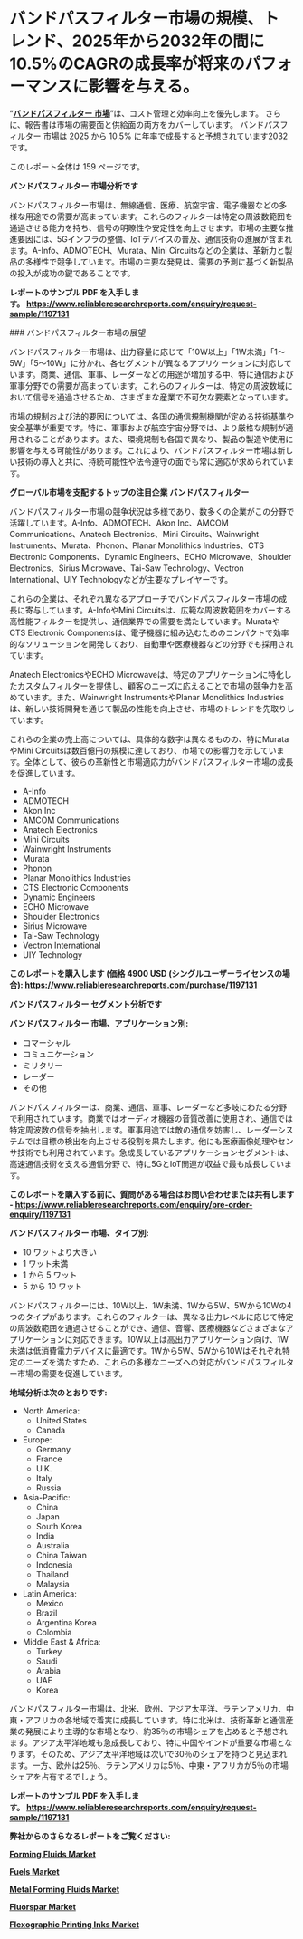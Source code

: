 <p><h1>バンドパスフィルター市場の規模、トレンド、2025年から2032年の間に10.5%のCAGRの成長率が将来のパフォーマンスに影響を与える。</h1></p><p>&ldquo;<strong><a href="https://www.reliableresearchreports.com/band-pass-filters-r1197131?utm_campaign=107&utm_medium=9&utm_source=Github&utm_content=ia&utm_term=01022025&utm_id=band-pass-filters">バンドパスフィルター 市場</a></strong>&rdquo;は、コスト管理と効率向上を優先します。 さらに、報告書は市場の需要面と供給面の両方をカバーしています。 バンドパスフィルター 市場は 2025 から 10.5% に年率で成長すると予想されています2032 です。</p>
<p>このレポート全体は 159 ページです。</p>
<p><strong>バンドパスフィルター 市場分析です</strong></p>
<p><p>バンドパスフィルター市場は、無線通信、医療、航空宇宙、電子機器などの多様な用途での需要が高まっています。これらのフィルターは特定の周波数範囲を通過させる能力を持ち、信号の明瞭性や安定性を向上させます。市場の主要な推進要因には、5Gインフラの整備、IoTデバイスの普及、通信技術の進展が含まれます。A-Info、ADMOTECH、Murata、Mini Circuitsなどの企業は、革新力と製品の多様性で競争しています。市場の主要な発見は、需要の予測に基づく新製品の投入が成功の鍵であることです。</p></p>
<p><strong>レポートのサンプル PDF を入手します。&nbsp;<a href="https://www.reliableresearchreports.com/enquiry/request-sample/1197131?utm_campaign=107&utm_medium=9&utm_source=Github&utm_content=ia&utm_term=01022025&utm_id=band-pass-filters">https://www.reliableresearchreports.com/enquiry/request-sample/1197131</a></strong></p>
<p><p>### バンドパスフィルター市場の展望</p><p>バンドパスフィルター市場は、出力容量に応じて「10W以上」「1W未満」「1〜5W」「5〜10W」に分かれ、各セグメントが異なるアプリケーションに対応しています。商業、通信、軍事、レーダーなどの用途が増加する中、特に通信および軍事分野での需要が高まっています。これらのフィルターは、特定の周波数域において信号を通過させるため、さまざまな産業で不可欠な要素となっています。</p><p>市場の規制および法的要因については、各国の通信規制機関が定める技術基準や安全基準が重要です。特に、軍事および航空宇宙分野では、より厳格な規制が適用されることがあります。また、環境規制も各国で異なり、製品の製造や使用に影響を与える可能性があります。これにより、バンドパスフィルター市場は新しい技術の導入と共に、持続可能性や法令遵守の面でも常に適応が求められています。</p></p>
<p><strong>グローバル市場を支配するトップの注目企業 バンドパスフィルター</strong></p>
<p><p>バンドパスフィルター市場の競争状況は多様であり、数多くの企業がこの分野で活躍しています。A-Info、ADMOTECH、Akon Inc、AMCOM Communications、Anatech Electronics、Mini Circuits、Wainwright Instruments、Murata、Phonon、Planar Monolithics Industries、CTS Electronic Components、Dynamic Engineers、ECHO Microwave、Shoulder Electronics、Sirius Microwave、Tai-Saw Technology、Vectron International、UIY Technologyなどが主要なプレイヤーです。</p><p>これらの企業は、それぞれ異なるアプローチでバンドパスフィルター市場の成長に寄与しています。A-InfoやMini Circuitsは、広範な周波数範囲をカバーする高性能フィルターを提供し、通信業界での需要を満たしています。MurataやCTS Electronic Componentsは、電子機器に組み込むためのコンパクトで効率的なソリューションを開発しており、自動車や医療機器などの分野でも採用されています。</p><p>Anatech ElectronicsやECHO Microwaveは、特定のアプリケーションに特化したカスタムフィルターを提供し、顧客のニーズに応えることで市場の競争力を高めています。また、Wainwright InstrumentsやPlanar Monolithics Industriesは、新しい技術開発を通じて製品の性能を向上させ、市場のトレンドを先取りしています。</p><p>これらの企業の売上高については、具体的な数字は異なるものの、特にMurataやMini Circuitsは数百億円の規模に達しており、市場での影響力を示しています。全体として、彼らの革新性と市場適応力がバンドパスフィルター市場の成長を促進しています。</p></p>
<p><ul><li>A-Info</li><li>ADMOTECH</li><li>Akon Inc</li><li>AMCOM Communications</li><li>Anatech Electronics</li><li>Mini Circuits</li><li>Wainwright Instruments</li><li>Murata</li><li>Phonon</li><li>Planar Monolithics Industries</li><li>CTS Electronic Components</li><li>Dynamic Engineers</li><li>ECHO Microwave</li><li>Shoulder Electronics</li><li>Sirius Microwave</li><li>Tai-Saw Technology</li><li>Vectron International</li><li>UIY Technology</li></ul></p>
<p><strong>このレポートを購入します (価格 4900 USD (シングルユーザーライセンスの場合):&nbsp;<a href="https://www.reliableresearchreports.com/purchase/1197131?utm_campaign=107&utm_medium=9&utm_source=Github&utm_content=ia&utm_term=01022025&utm_id=band-pass-filters">https://www.reliableresearchreports.com/purchase/1197131</a></strong></p>
<p><strong>バンドパスフィルター セグメント分析です</strong></p>
<p><strong>バンドパスフィルター 市場、アプリケーション別:</strong></p>
<p><ul><li>コマーシャル</li><li>コミュニケーション</li><li>ミリタリー</li><li>レーダー</li><li>その他</li></ul></p>
<p><p>バンドパスフィルターは、商業、通信、軍事、レーダーなど多岐にわたる分野で利用されています。商業ではオーディオ機器の音質改善に使用され、通信では特定周波数の信号を抽出します。軍事用途では敵の通信を妨害し、レーダーシステムでは目標の検出を向上させる役割を果たします。他にも医療画像処理やセンサ技術でも利用されています。急成長しているアプリケーションセグメントは、高速通信技術を支える通信分野で、特に5GとIoT関連が収益で最も成長しています。</p></p>
<p><strong>このレポートを購入する前に、質問がある場合はお問い合わせまたは共有します - <a href="https://www.reliableresearchreports.com/enquiry/pre-order-enquiry/1197131?utm_campaign=107&utm_medium=9&utm_source=Github&utm_content=ia&utm_term=01022025&utm_id=band-pass-filters">https://www.reliableresearchreports.com/enquiry/pre-order-enquiry/1197131</a></strong></p>
<p><strong>バンドパスフィルター 市場、タイプ別:</strong></p>
<p><ul><li>10 ワットより大きい</li><li>1 ワット未満</li><li>1 から 5 ワット</li><li>5 から 10 ワット</li></ul></p>
<p><p>バンドパスフィルターには、10W以上、1W未満、1Wから5W、5Wから10Wの4つのタイプがあります。これらのフィルターは、異なる出力レベルに応じて特定の周波数範囲を通過させることができ、通信、音響、医療機器などさまざまなアプリケーションに対応できます。10W以上は高出力アプリケーション向け、1W未満は低消費電力デバイスに最適です。1Wから5W、5Wから10Wはそれぞれ特定のニーズを満たすため、これらの多様なニーズへの対応がバンドパスフィルター市場の需要を促進しています。</p></p>
<p><strong>地域分析は次のとおりです:</strong></p>
<p><ul>
    <li>
        North America:
        <ul>
            <li>United States</li>
            <li>Canada</li>
        </ul>
    </li>
    <li>
        Europe:
        <ul>
            <li>Germany</li>
            <li>France</li>
            <li>U.K.</li>
            <li>Italy</li>
            <li>Russia</li>
        </ul>
    </li>
    <li>
        Asia-Pacific:
        <ul>
            <li>China</li>
            <li>Japan</li>
            <li>South Korea</li>
            <li>India</li>
            <li>Australia</li>
            <li>China Taiwan</li>
            <li>Indonesia</li>
            <li>Thailand</li>
            <li>Malaysia</li>
        </ul>
    </li>
    <li>
        Latin America:
        <ul>
            <li>Mexico</li>
            <li>Brazil</li>
            <li>Argentina Korea</li>
            <li>Colombia</li>
        </ul>
    </li>
    <li>
        Middle East & Africa:
        <ul>
            <li>Turkey</li>
            <li>Saudi</li>
            <li>Arabia</li>
            <li>UAE</li>
            <li>Korea</li>
        </ul>
    </li>
    </ul></p>
<p><p>バンドパスフィルター市場は、北米、欧州、アジア太平洋、ラテンアメリカ、中東・アフリカの各地域で着実に成長しています。特に北米は、技術革新と通信産業の発展により主導的な市場となり、約35％の市場シェアを占めると予想されます。アジア太平洋地域も急成長しており、特に中国やインドが重要な市場となります。そのため、アジア太平洋地域は次いで30％のシェアを持つと見込まれます。一方、欧州は25％、ラテンアメリカは5％、中東・アフリカが5％の市場シェアを占有するでしょう。</p></p>
<p><strong>レポートのサンプル PDF を入手します。&nbsp;<a href="https://www.reliableresearchreports.com/enquiry/request-sample/1197131?utm_campaign=107&utm_medium=9&utm_source=Github&utm_content=ia&utm_term=01022025&utm_id=band-pass-filters">https://www.reliableresearchreports.com/enquiry/request-sample/1197131</a></strong></p>
<p><strong></strong></p>
<p><strong></strong></p>
<p><strong></strong></p>
<p><strong></strong></p>
<p><strong>弊社からのさらなるレポートをご覧ください:</strong></p>
<p><strong><p><a href="https://github.com/akaalahk/Market-Research-Report-List-1/blob/main/forming-fluids-market.md?utm_campaign=107&utm_medium=9&utm_source=Github&utm_content=ia&utm_term=01022025&utm_id=band-pass-filters">Forming Fluids Market</a></p><p><a href="https://github.com/biomochaben4/Market-Research-Report-List-1/blob/main/fuels-market.md?utm_campaign=107&utm_medium=9&utm_source=Github&utm_content=ia&utm_term=01022025&utm_id=band-pass-filters">Fuels Market</a></p><p><a href="https://github.com/agdonthisa/Market-Research-Report-List-1/blob/main/metal-forming-fluids-market.md?utm_campaign=107&utm_medium=9&utm_source=Github&utm_content=ia&utm_term=01022025&utm_id=band-pass-filters">Metal Forming Fluids Market</a></p><p><a href="https://github.com/hartsockdonnette82/Market-Research-Report-List-1/blob/main/fluorspar-market.md?utm_campaign=107&utm_medium=9&utm_source=Github&utm_content=ia&utm_term=01022025&utm_id=band-pass-filters">Fluorspar Market</a></p><p><a href="https://github.com/birnbaumbulah0/Market-Research-Report-List-1/blob/main/flexographic-printing-inks-market.md?utm_campaign=107&utm_medium=9&utm_source=Github&utm_content=ia&utm_term=01022025&utm_id=band-pass-filters">Flexographic Printing Inks Market</a></p></strong></p>